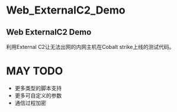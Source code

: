 # Web_ExternalC2_Demo
## Web ExternalC2 Demo
利用External C2让无法出网的内网主机在Cobalt strike上线的测试代码。

# MAY TODO
* 更多类型的脚本支持
* 更多可自定义的参数
* 通信过程加密
